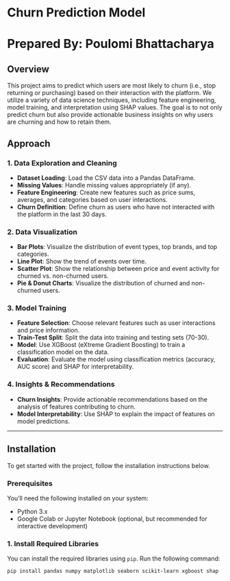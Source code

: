 # Churn Prediction Model
# Prepared By: Poulomi Bhattacharya

## Overview

This project aims to predict which users are most likely to churn (i.e., stop returning or purchasing) based on their interaction with the platform. We utilize a variety of data science techniques, including feature engineering, model training, and interpretation using SHAP values. The goal is to not only predict churn but also provide actionable business insights on why users are churning and how to retain them.

## Approach

### 1. Data Exploration and Cleaning
- **Dataset Loading**: Load the CSV data into a Pandas DataFrame.
- **Missing Values**: Handle missing values appropriately (if any).
- **Feature Engineering**: Create new features such as price sums, averages, and categories based on user interactions.
- **Churn Definition**: Define churn as users who have not interacted with the platform in the last 30 days.

### 2. Data Visualization
- **Bar Plots**: Visualize the distribution of event types, top brands, and top categories.
- **Line Plot**: Show the trend of events over time.
- **Scatter Plot**: Show the relationship between price and event activity for churned vs. non-churned users.
- **Pie & Donut Charts**: Visualize the distribution of churned and non-churned users.

### 3. Model Training
- **Feature Selection**: Choose relevant features such as user interactions and price information.
- **Train-Test Split**: Split the data into training and testing sets (70-30).
- **Model**: Use XGBoost (eXtreme Gradient Boosting) to train a classification model on the data.
- **Evaluation**: Evaluate the model using classification metrics (accuracy, AUC score) and SHAP for interpretability.

### 4. Insights & Recommendations
- **Churn Insights**: Provide actionable recommendations based on the analysis of features contributing to churn.
- **Model Interpretability**: Use SHAP to explain the impact of features on model predictions.

---

## Installation

To get started with the project, follow the installation instructions below.

### Prerequisites
You’ll need the following installed on your system:
- Python 3.x
- Google Colab or Jupyter Notebook (optional, but recommended for interactive development)
  
### 1. Install Required Libraries

You can install the required libraries using `pip`. Run the following command:

```bash
pip install pandas numpy matplotlib seaborn scikit-learn xgboost shap
